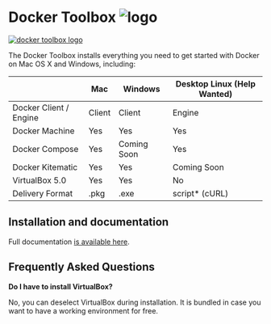 Docker Toolbox ![logo](https://cloud.githubusercontent.com/assets/251292/8971250/9a27e862-3603-11e5-849b-c35f95e1a753.png)
==================================

[![docker toolbox logo](https://cloud.githubusercontent.com/assets/251292/8895808/5596f50e-339b-11e5-92bd-a596d48a5531.png)](https://www.docker.com/toolbox)

The Docker Toolbox installs everything you need to get started with
Docker on Mac OS X and Windows, including:

|                        | Mac    | Windows     | Desktop Linux  (Help Wanted)   |
|------------------------|--------|-------------|--------------------------------|
| Docker Client / Engine | Client | Client      | Engine                         |
| Docker Machine         | Yes    | Yes         | Yes                            |
| Docker Compose         | Yes    | Coming Soon | Yes                            |
| Docker Kitematic       | Yes    | Yes         | Coming Soon                    |
| VirtualBox 5.0         | Yes    | Yes         | No                             |
| Delivery Format        | .pkg   | .exe        | script* (cURL)                 |


## Installation and documentation

Full documentation [is available
here](https://docs.docker.com/installation/mac/).

## Frequently Asked Questions

**Do I have to install VirtualBox?**

No, you can deselect VirtualBox during installation. It is bundled in case you want to have a working environment for free.
